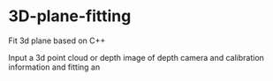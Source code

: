 # 3D-plane-fitting
Fit 3d plane based on C++


Input a 3d point cloud or depth image of depth camera and calibration information and fitting an 
